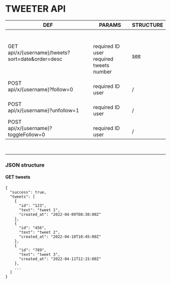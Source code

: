 # TWEETER API

|DEF|PARAMS|STRUCTURE|
|-|-|-|
|GET <br> api/x/{username}/tweets?sort=date&order=desc|<br><br> required ID user <br> required tweets number|<br><a href="#get-tweets">see</a>|
|POST <br> api/x/{username}?follow=0|<br> required ID user|<br>/|
|POST <br> api/x/{username}?unfollow=1|<br> required ID user|<br>/|
|POST <br> api/x/{username}?toggleFollow=0|<br> required ID user|<br>/|

<br>

---

### JSON structure
#### <span id="get-tweets">GET tweets</span>

```
{
  "success": true,
  "tweets": [
    {
      "id": "123",
      "text": "tweet 1",
      "created_at": "2022-04-09T08:30:00Z"
    },
    {
      "id": "456",
      "text": "tweet 2",
      "created_at": "2022-04-10T10:45:00Z"
    },
    {
      "id": "789",
      "text": "tweet 3",
      "created_at": "2022-04-11T12:15:00Z"
    },
    ...
  ]
}
```